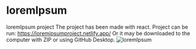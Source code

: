 # loremIpsum
loremIpsum project
The project has been made with react.
Project can be run: https://loremipsumproject.netlify.app/
Or it may be downloaded to the computer with ZIP or using GitHub Desktop.
![loremIpsum](https://user-images.githubusercontent.com/38658881/228606313-fc7f9aab-a2ac-4021-bc17-93887a279663.PNG)
